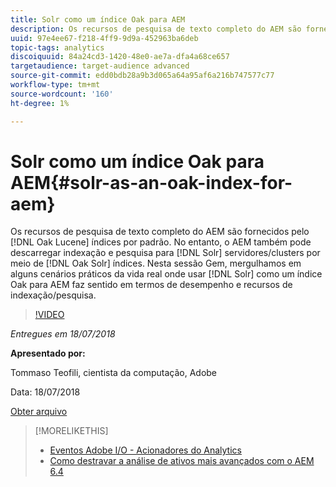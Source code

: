 ```yaml
---
title: Solr como um índice Oak para AEM
description: Os recursos de pesquisa de texto completo do AEM são fornecidos por índices Oak Lucene por padrão. No entanto, o AEM também pode descarregar a indexação e a pesquisa em servidores/clusters Solr por meio de índices Oak Solr. Nesta sessão Gem, mergulhamos em alguns cenários práticos da vida real, onde usar Solr como um índice Oak para AEM faz sentido em termos de desempenho e recursos de indexação/pesquisa.
uuid: 97e4ee67-f218-4ff9-9d9a-452963ba6deb
topic-tags: analytics
discoiquuid: 84a24cd3-1420-48e0-ae7a-dfa4a68ce657
targetaudience: target-audience advanced
source-git-commit: edd0bdb28a9b3d065a64a95af6a216b747577c77
workflow-type: tm+mt
source-wordcount: '160'
ht-degree: 1%

---
```


# Solr como um índice Oak para AEM{#solr-as-an-oak-index-for-aem}

Os recursos de pesquisa de texto completo do AEM são fornecidos pelo [!DNL Oak Lucene] índices por padrão. No entanto, o AEM também pode descarregar indexação e pesquisa para [!DNL Solr] servidores/clusters por meio de [!DNL Oak Solr] índices. Nesta sessão Gem, mergulhamos em alguns cenários práticos da vida real onde usar [!DNL Solr] como um índice Oak para AEM faz sentido em termos de desempenho e recursos de indexação/pesquisa.

>[!VIDEO](https://video.tv.adobe.com/v/23023/?quality=9)

*Entregues em 18/07/2018*

**Apresentado por:**

Tommaso Teofili, cientista da computação, Adobe

Data: 18/07/2018

[Obter arquivo](assets/aem-gems-solr-oakaem-071818.pdf)

<!--
[Get back to the Overview](https://helpx.adobe.com/experience-manager/kt/eseminars/gems/aem-index.html)
-->

>[!MORELIKETHIS]
>
>* [Eventos Adobe I/O - Acionadores do Analytics](aem-analytics-triggers.md)
>* [Como destravar a análise de ativos mais avançados com o AEM 6.4](https://helpx.adobe.com/experience-manager/kt/eseminars/experience-insider/exp-asset-analytics-64.html)


<!-- wrong link, needs to be replaced. removed for now:
>* [Getting the most out of digital interactions with AEM and Analytics](https://helpx.adobe.com/experience-manager/kt/eseminars/ask-the-expert/aem-getting-the-most-out-of-digital-interactions-with-aem-and-analytics.html) 
-->
